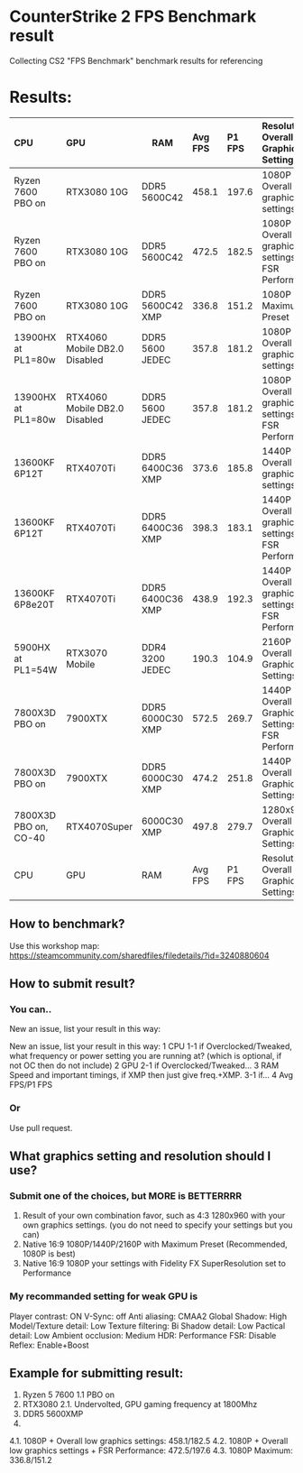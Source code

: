 # CounterStrike 2 FPS Benchmark result
Collecting CS2 "FPS Benchmark" benchmark results for referencing

# Results:
| CPU | GPU | RAM | Avg FPS | P1 FPS | Resolution + Overall Graphics Settings | Date of benchmark |
| :-- | :-- | --- | :------ | :------ | :------------------------------------ | :---------------- |
| Ryzen 7600 PBO on | RTX3080 10G | DDR5 5600C42 | 458.1 | 197.6 | 1080P + Overall low graphics settings | 2024/05/10 |
| Ryzen 7600 PBO on | RTX3080 10G | DDR5 5600C42 | 472.5 | 182.5 | 1080P + Overall low graphics settings + FSR Performance | 2024/05/10 |
| Ryzen 7600 PBO on | RTX3080 10G | DDR5 5600C42 XMP | 336.8 | 151.2 | 1080P Maximum Preset | 2024/05/10 |
| 13900HX at PL1=80w | RTX4060 Mobile DB2.0 Disabled | DDR5 5600 JEDEC | 357.8 | 181.2 | 1080P + Overall low graphics settings | 2024/05/10 |
| 13900HX at PL1=80w | RTX4060 Mobile DB2.0 Disabled | DDR5 5600 JEDEC | 357.8 | 181.2 | 1080P + Overall low graphics settings + FSR Performance | 2024/05/10 |
| 13600KF 6P12T | RTX4070Ti | DDR5 6400C36 XMP | 373.6 | 185.8 | 1440P + Overall High graphics settings | 2024/05/10 |
| 13600KF 6P12T | RTX4070Ti | DDR5 6400C36 XMP | 398.3 | 183.1 | 1440P + Overall High graphics settings + FSR Performance | 2024/05/10 |
| 13600KF 6P8e20T | RTX4070Ti | DDR5 6400C36 XMP | 438.9 | 192.3 | 1440P + Overall High graphics settings + FSR Performance | 2024/05/10 |
| 5900HX at PL1=54W | RTX3070 Mobile | DDR4 3200 JEDEC | 190.3 | 104.9 | 2160P + Overall Low Graphics Settings | 2024/05/10 |
| 7800X3D PBO on | 7900XTX | DDR5 6000C30 XMP | 572.5 | 269.7 | 1440P + Overall High Graphics Settings + FSR Performance | 2024/05/10 |
| 7800X3D PBO on| 7900XTX | DDR5 6000C30 XMP | 474.2 | 251.8 | 1440P + Overall High Graphics Settings | 2024/05/10 |
| 7800X3D PBO on, CO-40 | RTX4070Super | 6000C30 XMP | 497.8 | 279.7 | 1280x960 + Overall High Graphics Settings | 2024/05/10 |
| CPU | GPU | RAM | Avg FPS | P1 FPS | Resolution + Overall Graphics Settings | Date of benchmark |












## How to benchmark?
Use this workshop map: https://steamcommunity.com/sharedfiles/filedetails/?id=3240880604

## How to submit result?
### You can..
New an issue, list your result in this way:


New an issue, list your result in this way:
1 CPU
1-1 if Overclocked/Tweaked, what frequency or power setting you are running at? (which is optional, if not OC then do not include)
2 GPU
2-1 if Overclocked/Tweaked...
3 RAM Speed and important timings, if XMP then just give freq.+XMP.
3-1 if...
4 Avg FPS/P1 FPS
### Or
Use pull request.

## What graphics setting and resolution should I use?
### Submit one of the choices, but MORE is BETTERRRR
1. Result of your own combination favor, such as 4:3 1280x960 with your own graphics settings. (you do not need to specify your settings but you can)
2. Native 16:9 1080P/1440P/2160P with Maximum Preset (Recommended, 1080P is best)
3. Native 16:9 1080P your settings with Fidelity FX SuperResolution set to Performance

### My recommanded setting for weak GPU is 
Player contrast: ON
V-Sync: off
Anti aliasing: CMAA2
Global Shadow: High
Model/Texture detail: Low
Texture filtering: Bi
Shadow detail: Low
Pactical detail: Low
Ambient occlusion: Medium
HDR: Performance
FSR: Disable
Reflex: Enable+Boost

## Example for submitting result:
1. Ryzen 5 7600
1.1 PBO on
2. RTX3080
2.1. Undervolted, GPU gaming frequency at 1800Mhz
3. DDR5 5600XMP
4. 
4.1. 1080P + Overall low graphics settings: 458.1/182.5
4.2. 1080P + Overall low graphics settings + FSR Performance: 472.5/197.6
4.3. 1080P Maximum: 336.8/151.2





















